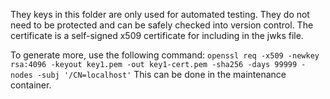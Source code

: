 They keys in this folder are only used for automated testing. They do not need to be protected and can be safely checked into version control.  The certificate is a self-signed x509 certificate for including in the jwks file.

To generate more, use the following command:
`openssl req -x509 -newkey rsa:4096 -keyout key1.pem -out key1-cert.pem -sha256 -days 99999 -nodes -subj '/CN=localhost'`
This can be done in the maintenance container.
